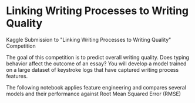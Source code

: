 # Linking Writing Processes to Writing Quality
Kaggle Submission to "Linking Writing Processes to Writing Quality" Competition

The goal of this competition is to predict overall writing quality. Does typing behavior affect the outcome of an essay? You will develop a model trained on a large dataset of keystroke logs that have captured writing process features.

The following notebook applies feature engineering and compares several models and their performance against Root Mean Squared Error (RMSE)

